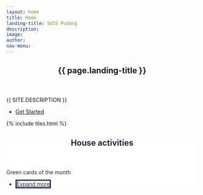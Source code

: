 ```yaml
---
layout: home
title: Home
landing-title: SUIS Pudong
description: 
image: 
author: 
nav-menu: 
---
```


<!-- Banner -->
<section id="banner" class="major">
	<div class="inner">
		<header class="major">
			<h1>{{ page.landing-title }}</h1>
		</header>
		<div class="content">
			<p style="text-transform: uppercase;">{{ site.description }}</p>
			<ul class="actions">
				<li><a href="#one" class="button next scrolly">Get Started</a></li>
			</ul>
		</div>
	</div>
</section>

<!-- Main -->
<div id="main">

<!-- One -->
{% include tiles.html %}

<!-- Two -->
<section id="house" style="background-color: white">
	<div class="inner">
		<header class="major">
			<h2 style="color: #242943;">House activities</h2>
		</header>
		<p style="color: #242943;">Green cards of the month</p>
		<div style="width: 90%;height: auto;">
		<canvas id="myChart"></canvas>
		<script>
			var ctx = document.getElementById("myChart").getContext('2d');
			var myChart = new Chart(ctx, {
				type: 'bar',
				data: {
					labels: ["Red", "Blue", "Yellow", "Green"],
					datasets: [{
						label: '# of Green cards',
						data: [12, 19, 3, 5, 2, 3],
						backgroundColor: [
							'rgba(255, 99, 132, 0.3)',
							'rgba(54, 162, 235, 0.3)',
							'rgba(255, 206, 86, 0.3)',
							'rgba(75, 192, 192, 0.3)',
						],
						borderColor: [
							'rgba(255,99,132,1)',
							'rgba(54, 162, 235, 1)',
							'rgba(255, 206, 86, 1)',
							'rgba(75, 192, 192, 1)',
						],
						borderWidth: 2
					}]
				},
				options: {
					scales: {
						yAxes: [{
						    ticks: {
						        beginAtZero:true
							}
						}]
					}
				}
		});
		</script>
	</div>
	<ul class="actions">
		<li><a href="landing.html" class="button next" style="border:3px solid #242943;color: #242943;">Expand more</a></li>
	</ul>
	</div>
</section>

</div>

